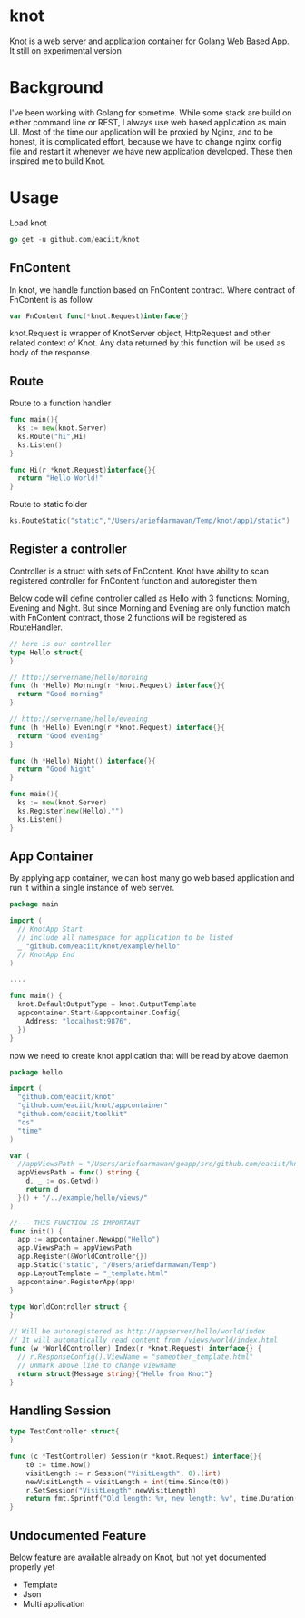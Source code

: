 # knot
Knot is a web server and application container for Golang Web Based App. It still on experimental version

# Background
I've been working with Golang for sometime. While some stack are build on either command line or REST, I always use web based application as main UI. 
Most of the time our application will be proxied by Nginx, and to be honest, it is complicated effort, because we have to change nginx config file and restart it whenever we have new application developed. These then inspired me to build Knot.

# Usage
Load knot
```go
go get -u github.com/eaciit/knot
```
## FnContent
In knot, we handle function based on FnContent contract. Where contract of FnContent is as follow
```go
var FnContent func(*knot.Request)interface{}
```
knot.Request is wrapper of KnotServer object, HttpRequest and other related context of Knot. Any data returned by this function will be used as body of the response.

## Route 
Route to a function handler
```go
func main(){
  ks := new(knot.Server)
  ks.Route("hi",Hi)
  ks.Listen()
}

func Hi(r *knot.Request)interface{}{
  return "Hello World!"
}
```

Route to static folder
```go
ks.RouteStatic("static","/Users/ariefdarmawan/Temp/knot/app1/static")
```

## Register a controller
Controller is a struct with sets of FnContent. Knot have ability to scan registered controller for FnContent function and autoregister them

Below code will define controller called as Hello with 3 functions: Morning, Evening and Night. But since Morning and Evening are only function match with FnContent contract, those 2 functions will be registered as RouteHandler.
```go
// here is our controller
type Hello struct{
}

// http://servername/hello/morning
func (h *Hello) Morning(r *knot.Request) interface{}{
  return "Good morning"
}

// http://servername/hello/evening
func (h *Hello) Evening(r *knot.Request) interface{}{
  return "Good evening"
}

func (h *Hello) Night() interface{}{
  return "Good Night"
}

func main(){
  ks := new(knot.Server)
  ks.Register(new(Hello),"")
  ks.Listen()
}
```

## App Container
By applying app container, we can host many go web based application and run it within a single instance of web server.

```go
package main

import (
  // KnotApp Start
  // include all namespace for application to be listed
  _ "github.com/eaciit/knot/example/hello"
  // KnotApp End
)

....

func main() {
  knot.DefaultOutputType = knot.OutputTemplate
  appcontainer.Start(&appcontainer.Config{
    Address: "localhost:9876",
  })
}
```

now we need to create knot application that will be read by above daemon
```go
package hello

import (
  "github.com/eaciit/knot"
  "github.com/eaciit/knot/appcontainer"
  "github.com/eaciit/toolkit"
  "os"
  "time"
)

var (
  //appViewsPath = "/Users/ariefdarmawan/goapp/src/github.com/eaciit/knot/example/hello/views/"
  appViewsPath = func() string {
    d, _ := os.Getwd()
    return d
  }() + "/../example/hello/views/"
)

//--- THIS FUNCTION IS IMPORTANT
func init() {
  app := appcontainer.NewApp("Hello")
  app.ViewsPath = appViewsPath
  app.Register(&WorldController{})
  app.Static("static", "/Users/ariefdarmawan/Temp")
  app.LayoutTemplate = "_template.html"
  appcontainer.RegisterApp(app)
}

type WorldController struct {
}

// Will be autoregistered as http://appserver/hello/world/index
// It will automatically read content from /views/world/index.html
func (w *WorldController) Index(r *knot.Request) interface{} {
  // r.ResponseConfig().ViewName = "someother_template.html" 
  // unmark above line to change viewname
  return struct{Message string}{"Hello from Knot"} 
}
```

## Handling Session

```go
type TestController struct{
}

func (c *TestController) Session(r *knot.Request) interface{}{
    t0 := time.Now()
    visitLength := r.Session("VisitLength", 0).(int)
    newVisitLength = visitLength + int(time.Since(t0))
    r.SetSession("VisitLength",newVisitLength)
    return fmt.Sprintf("Old length: %v, new length: %v", time.Duration(visitLenght), time.Duration(newVisitLength))
}
```

## Undocumented Feature
Below feature are available already on Knot, but not yet documented properly yet

- Template
- Json 
- Multi application

